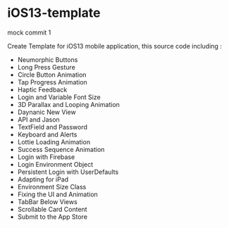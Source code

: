 # iOS13-template

mock commit 1

Create Template for iOS13 mobile application, this source code including : 
- Neumorphic Buttons
- Long Press Gesture
- Circle Button Animation
- Tap Progress Animation
- Haptic Feedback
- Login and Variable Font Size
- 3D Parallax and Looping Animation
- Daynanic New View
- API and Jason
- TextField and Password
- Keyboard and Alerts
- Lottie Loading Animation
- Success Sequence Animation
- Login with Firebase
- Login Environment Object
- Persistent Login with UserDefaults
- Adapting for iPad
- Environment Size Class
- Fixing the UI and Animation
- TabBar Below Views
- Scrollable Card Content
- Submit to the App Store
